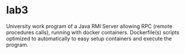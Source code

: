 # lab3

University work program of a Java RMI Server allowing RPC (remote procedures calls), running with docker containers. Dockerfile(s) scripts optimized to automatically to easy setup containers and execute the program. 
